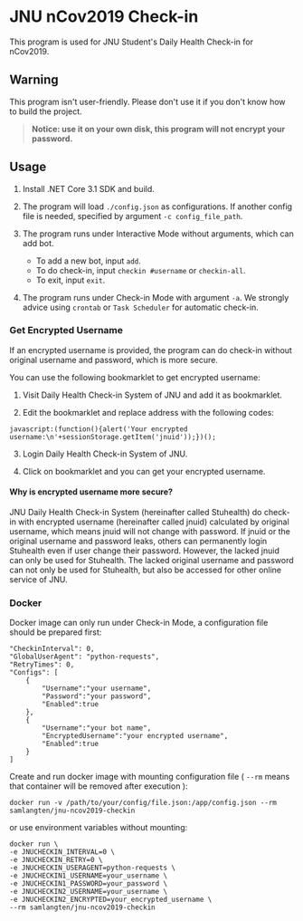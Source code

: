 # JNU nCov2019 Check-in

This program is used for JNU Student's Daily Health Check-in for nCov2019.

## Warning

This program isn't user-friendly. Please don't use it if you don't know how to build the project.

> **Notice: use it on your own disk, this program will not encrypt your password.**

## Usage

1. Install .NET Core 3.1 SDK and build.

2. The program will load ```./config.json``` as configurations. If another config file is needed, specified by argument ```-c config_file_path```.

3. The program runs under Interactive Mode without arguments, which can add bot.

    * To add a new bot, input ```add```.
    * To do check-in, input ```checkin #username``` or ```checkin-all```.
    * To exit, input ```exit```.

4. The program runs under Check-in Mode with argument ```-a```. We strongly advice using ```crontab``` or ```Task Scheduler``` for automatic check-in.

### Get Encrypted Username

If an encrypted username is provided, the program can do check-in without original username and password, which is more secure.

You can use the following bookmarklet to get encrypted username:

1. Visit Daily Health Check-in System of JNU and add it as bookmarklet.

2. Edit the bookmarklet and replace address with the following codes:

```
javascript:(function(){alert('Your encrypted username:\n'+sessionStorage.getItem('jnuid'));})();
```

3. Login Daily Health Check-in System of JNU.

4. Click on bookmarklet and you can get your encrypted username.

#### Why is encrypted username more secure?
JNU Daily Health Check-in System (hereinafter called Stuhealth) do check-in with encrypted username (hereinafter called jnuid) calculated by original username, which means jnuid will not change with password. If jnuid or the original username and password leaks, others can permanently login Stuhealth even if user change their password. However, the lacked jnuid can only be used for Stuhealth. The lacked original username and password can not only be used for Stuhealth, but also be accessed for other online service of JNU.


### Docker

Docker image can only run under Check-in Mode, a configuration file should be prepared first:

```
"CheckinInterval": 0,
"GlobalUserAgent": "python-requests",
"RetryTimes": 0,
"Configs": [
    {
        "Username":"your username",
        "Password":"your password",
        "Enabled":true
    },
    {
        "Username":"your bot name",
        "EncryptedUsername":"your encrypted username",
        "Enabled":true
    }
]
```

Create and run docker image with mounting configuration file ( ```--rm``` means that container will be removed after execution ):

```
docker run -v /path/to/your/config/file.json:/app/config.json --rm samlangten/jnu-ncov2019-checkin
```

or use environment variables without mounting:

```
docker run \
-e JNUCHECKIN_INTERVAL=0 \
-e JNUCHECKIN_RETRY=0 \
-e JNUCHECKIN_USERAGENT=python-requests \
-e JNUCHECKIN1_USERNAME=your_username \
-e JNUCHECKIN1_PASSWORD=your_password \
-e JNUCHECKIN2_USERNAME=your_username \
-e JNUCHECKIN2_ENCRYPTED=your_encrypted_username \
--rm samlangten/jnu-ncov2019-checkin
```
